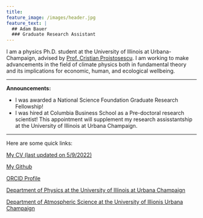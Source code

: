 ```yaml
---
title: 
feature_image: /images/header.jpg
feature_text: |
  ## Adam Bauer
  ### Graduate Research Assistant
---
```


I am a physics Ph.D. student at the University of Illinois at Urbana-Champaign, advised by [Prof. Cristian Proistosescu](https://cristi.web.illinois.edu/). I am working to make advancements in the field of climate physics both in fundamental theory and its implications for economic, human, and ecological wellbeing.

---

**Announcements:** 
- I was awarded a National Science Foundation Graduate Research Fellowship!
- I was hired at Columbia Business School as a Pre-doctoral research scientist! This appointment will supplement my research assisstantship at the University of Illinois at Urbana Champaign.

---

Here are some quick links:

[My CV (last updated on 5/9/2022)](/files/Bauer_CV.pdf)

[My Github](https://github.com/adam-bauer-34)

[ORCID Profile](https://orcid.org/0000-0002-7471-8934)

[Department of Physics at the University of Illinois at Urbana Champaign](https://physics.illinois.edu/)

[Department of Atmospheric Science at the University of Illionis Urbana Champaign](https://atmos.illinois.edu/)
